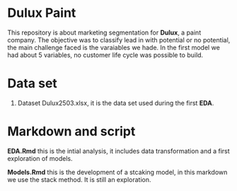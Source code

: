 # Dulux Paint

This repository is about marketing segmentation for **Dulux**, a paint company. The objective was to classify lead in with potential or no potential, the main challenge faced is the varaiables we hade. In the first model we had about 5 variables, no customer life cycle was possible to build. 

# Data set 

1. Dataset Dulux2503.xlsx, it is the data set used during the first **EDA**. 


# Markdown and script 


**EDA.Rmd**  this is the intial analysis, it includes data transformation and a first exploration of models. 


**Models.Rmd**  this is the development of a stcaking model, in this markdown we use the stack method. It is still an exploration. 

